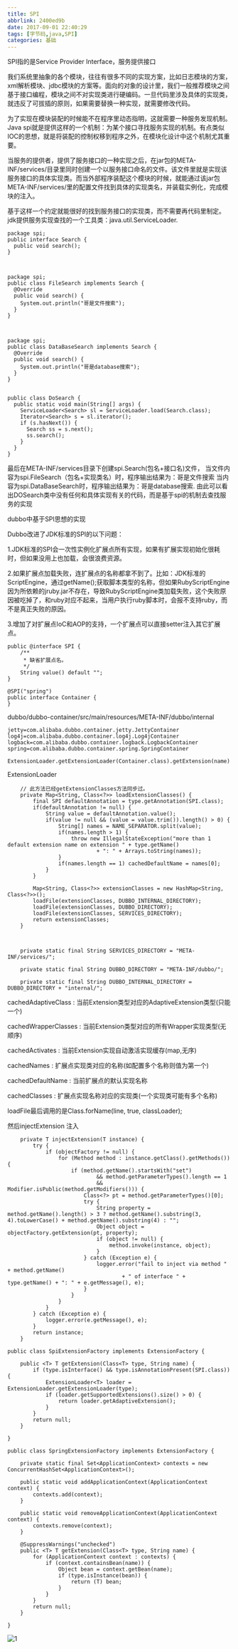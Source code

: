 ```yaml
---
title: SPI
abbrlink: 2400ed9b
date: 2017-09-01 22:40:29
tags: [字节码,java,SPI]
categories: 基础
---
```


SPI指的是Service Provider Interface，服务提供接口

我们系统里抽象的各个模块，往往有很多不同的实现方案，比如日志模块的方案，xml解析模块、jdbc模块的方案等。面向的对象的设计里，我们一般推荐模块之间基于接口编程，模块之间不对实现类进行硬编码。一旦代码里涉及具体的实现类，就违反了可拔插的原则，如果需要替换一种实现，就需要修改代码。

为了实现在模块装配的时候能不在程序里动态指明，这就需要一种服务发现机制。Java spi就是提供这样的一个机制：为某个接口寻找服务实现的机制。有点类似IOC的思想，就是将装配的控制权移到程序之外，在模块化设计中这个机制尤其重要。


当服务的提供者，提供了服务接口的一种实现之后，在jar包的META-INF/services/目录里同时创建一个以服务接口命名的文件。该文件里就是实现该服务接口的具体实现类。而当外部程序装配这个模块的时候，就能通过该jar包META-INF/services/里的配置文件找到具体的实现类名，并装载实例化，完成模块的注入。 

基于这样一个约定就能很好的找到服务接口的实现类，而不需要再代码里制定。jdk提供服务实现查找的一个工具类：java.util.ServiceLoader. 



```
package spi;  
public interface Search {  
  public void search();  
}  



package spi;  
public class FileSearch implements Search {  
  @Override  
  public void search() {  
    System.out.println("哥是文件搜索");  
  }  
}  



package spi;  
public class DataBaseSearch implements Search {  
  @Override  
  public void search() {  
    System.out.println("哥是database搜索");  
  }  
}  


public class DoSearch {  
  public static void main(String[] args) {  
    ServiceLoader<Search> sl = ServiceLoader.load(Search.class);  
    Iterator<Search> s = sl.iterator();  
    if (s.hasNext()) {  
      Search ss = s.next();  
      ss.search();  
    }  
  }  
}  
```




最后在META-INF/services目录下创建spi.Search(包名+接口名)文件，
当文件内容为spi.FileSearch（包名+实现类名）时，程序输出结果为：哥是文件搜索
当内容为spi.DataBaseSearch时，程序输出结果为：哥是database搜索.
由此可以看出DOSearch类中没有任何和具体实现有关的代码，而是基于spi的机制去查找服务的实现



dubbo中基于SPI思想的实现

Dubbo改进了JDK标准的SPI的以下问题：

1.JDK标准的SPI会一次性实例化扩展点所有实现，如果有扩展实现初始化很耗时，但如果没用上也加载，会很浪费资源。

2.如果扩展点加载失败，连扩展点的名称都拿不到了。比如：JDK标准的ScriptEngine，通过getName();获取脚本类型的名称，但如果RubyScriptEngine因为所依赖的jruby.jar不存在，导致RubyScriptEngine类加载失败，这个失败原因被吃掉了，和ruby对应不起来，当用户执行ruby脚本时，会报不支持ruby，而不是真正失败的原因。

3.增加了对扩展点IoC和AOP的支持，一个扩展点可以直接setter注入其它扩展点。


```
public @interface SPI {  
    /**  
     * 缺省扩展点名。  
     */   
    String value() default "";  
}  
```


```
@SPI("spring")   
public interface Container {  
}  
```

dubbo/dubbo-container/src/main/resources/META-INF/dubbo/internal

```
jetty=com.alibaba.dubbo.container.jetty.JettyContainer
log4j=com.alibaba.dubbo.container.log4j.Log4jContainer
logback=com.alibaba.dubbo.container.logback.LogbackContainer
spring=com.alibaba.dubbo.container.spring.SpringContainer
```


`
ExtensionLoader.getExtensionLoader(Container.class).getExtension(name)
`

ExtensionLoader
```
    // 此方法已经getExtensionClasses方法同步过。
    private Map<String, Class<?>> loadExtensionClasses() {
        final SPI defaultAnnotation = type.getAnnotation(SPI.class);
        if(defaultAnnotation != null) {
            String value = defaultAnnotation.value();
            if(value != null && (value = value.trim()).length() > 0) {
                String[] names = NAME_SEPARATOR.split(value);
                if(names.length > 1) {
                    throw new IllegalStateException("more than 1 default extension name on extension " + type.getName()
                            + ": " + Arrays.toString(names));
                }
                if(names.length == 1) cachedDefaultName = names[0];
            }
        }
        
        Map<String, Class<?>> extensionClasses = new HashMap<String, Class<?>>();
        loadFile(extensionClasses, DUBBO_INTERNAL_DIRECTORY);
        loadFile(extensionClasses, DUBBO_DIRECTORY);
        loadFile(extensionClasses, SERVICES_DIRECTORY);
        return extensionClasses;
    }



    private static final String SERVICES_DIRECTORY = "META-INF/services/";

    private static final String DUBBO_DIRECTORY = "META-INF/dubbo/";
    
    private static final String DUBBO_INTERNAL_DIRECTORY = DUBBO_DIRECTORY + "internal/";
```


cachedAdaptiveClass : 当前Extension类型对应的AdaptiveExtension类型(只能一个)

cachedWrapperClasses : 当前Extension类型对应的所有Wrapper实现类型(无顺序)

cachedActivates : 当前Extension实现自动激活实现缓存(map,无序)

cachedNames : 扩展点实现类对应的名称(如配置多个名称则值为第一个)

cachedDefaultName : 当前扩展点的默认实现名称

cachedClasses : 扩展点实现名称对应的实现类(一个实现类可能有多个名称)

loadFile最后调用的是Class.forName(line, true, classLoader);

然后injectExtension 注入

```
    private T injectExtension(T instance) {
        try {
            if (objectFactory != null) {
                for (Method method : instance.getClass().getMethods()) {
                    if (method.getName().startsWith("set")
                            && method.getParameterTypes().length == 1
                            && Modifier.isPublic(method.getModifiers())) {
                        Class<?> pt = method.getParameterTypes()[0];
                        try {
                            String property = method.getName().length() > 3 ? method.getName().substring(3, 4).toLowerCase() + method.getName().substring(4) : "";
                            Object object = objectFactory.getExtension(pt, property);
                            if (object != null) {
                                method.invoke(instance, object);
                            }
                        } catch (Exception e) {
                            logger.error("fail to inject via method " + method.getName()
                                    + " of interface " + type.getName() + ": " + e.getMessage(), e);
                        }
                    }
                }
            }
        } catch (Exception e) {
            logger.error(e.getMessage(), e);
        }
        return instance;
    }
```


```
public class SpiExtensionFactory implements ExtensionFactory {

    public <T> T getExtension(Class<T> type, String name) {
        if (type.isInterface() && type.isAnnotationPresent(SPI.class)) {
            ExtensionLoader<T> loader = ExtensionLoader.getExtensionLoader(type);
            if (loader.getSupportedExtensions().size() > 0) {
                return loader.getAdaptiveExtension();
            }
        }
        return null;
    }

}
```


```
public class SpringExtensionFactory implements ExtensionFactory {
    
    private static final Set<ApplicationContext> contexts = new ConcurrentHashSet<ApplicationContext>();
    
    public static void addApplicationContext(ApplicationContext context) {
        contexts.add(context);
    }

    public static void removeApplicationContext(ApplicationContext context) {
        contexts.remove(context);
    }

    @SuppressWarnings("unchecked")
    public <T> T getExtension(Class<T> type, String name) {
        for (ApplicationContext context : contexts) {
            if (context.containsBean(name)) {
                Object bean = context.getBean(name);
                if (type.isInstance(bean)) {
                    return (T) bean;
                }
            }
        }
        return null;
    }

}

```

![1](https://user-images.githubusercontent.com/7789698/29960840-e18362a4-8f2f-11e7-9891-4dc0d0fd7ad6.png)